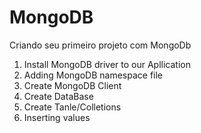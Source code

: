 # MongoDB
Criando seu primeiro projeto com MongoDb

1. Install MongoDB driver to our Apllication
2. Adding MongoDB namespace file
3. Create MongoDB Client
4. Create DataBase
5. Create Tanle/Colletions
6. Inserting values
